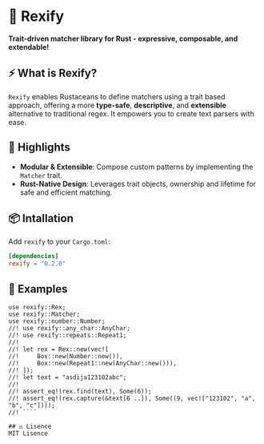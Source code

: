 # 🍵 Rexify
**Trait-driven matcher library for Rust - expressive, composable, and extendable!**

## ⚡ What is Rexify?
`Rexify` enables Rustaceans to define matchers using a trait based approach, offering a more **type-safe**, **descriptive**, and **extensible** alternative to traditional regex. It empowers you to create text parsers with ease.

## 🔎 Highlights
- **Modular & Extensible**: Compose custom patterns by implementing the `Matcher` trait.
- **Rust-Native Design**: Leverages trait objects, ownership and lifetime for safe and efficient matching.

## 📦 Intallation
Add `rexify` to your `Cargo.toml`:
```toml
[dependencies]
rexify = "0.2.0"
```

## 🔧 Examples
```
use rexify::Rex;
use rexify::Matcher;
use rexify::number::Number;
//! use rexify::any_char::AnyChar;
//! use rexify::repeats::Repeat1;
//!
//! let rex = Rex::new(vec![
//!     Box::new(Number::new()),
//!     Box::new(Repeat1::new(AnyChar::new())),
//! ]);
//! let text = "asdija123102abc";
//!
//! assert_eq!(rex.find(text), Some(6));
//! assert_eq!(rex.capture(&text[6 ..]), Some((9, vec!["123102", "a", "b", "c"])));
//! ````

## ⚖️ Lisence
MIT Lisence

